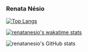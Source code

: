 ### Renata Nésio

[![Top Langs](https://github-readme-stats.vercel.app/api/top-langs/?username=renatanesio&layout=compact)](https://github.com/anuraghazra/github-readme-stats)

[![renatanesio's wakatime stats](https://github-readme-stats.vercel.app/api/wakatime?username=renatanesio)](https://github.com/anuraghazra/github-readme-stats)

![renatanesio's GitHub stats](https://github-readme-stats.vercel.app/api?username=renatanesio&show_icons=true&theme=tokyonight)




<!--
**renatanesio/renatanesio** is a ✨ _special_ ✨ repository because its `README.md` (this file) appears on your GitHub profile.

Here are some ideas to get you started:

- 🔭 I’m currently working on ...
- 🌱 I’m currently learning ...
- 👯 I’m looking to collaborate on ...
- 🤔 I’m looking for help with ...
- 💬 Ask me about ...
- 📫 How to reach me: ...
- 😄 Pronouns: ...
- ⚡ Fun fact: ...
-->
